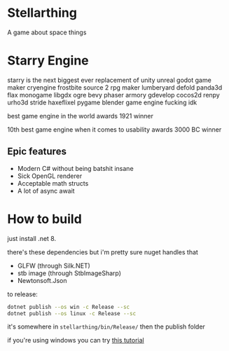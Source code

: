 # Stellarthing

A game about space things

# Starry Engine

starry is the next biggest ever replacement of unity unreal godot game maker cryengine frostbite source 2 rpg maker lumberyard defold panda3d flax monogame libgdx ogre bevy phaser armory gdevelop cocos2d renpy urho3d stride haxeflixel pygame blender game engine fucking idk

best game engine in the world awards 1921 winner

10th best game engine when it comes to usability awards 3000 BC winner

## Epic features
- Modern C# without being batshit insane
- Sick OpenGL renderer
- Acceptable math structs
- A lot of async await

# How to build

just install .net 8.

there's these dependencies but i'm pretty sure nuget handles that
- GLFW (through Silk.NET)
- stb image (through StbImageSharp)
- Newtonsoft.Json

to release:
```sh
dotnet publish --os win -c Release --sc
dotnet publish --os linux -c Release --sc
```

it's somewhere in `stellarthing/bin/Release/` then the publish folder

if you're using windows you can try [this tutorial](https://www.google.com/search?q=how+to+install+linux)